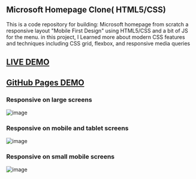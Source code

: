 ## Microsoft Homepage Clone( HTML5/CSS)

This is a code repository for building: Microsoft homepage from scratch a responsive 
layout "Mobile First Design" using HTML5/CSS and a bit of JS for the menu.
in this project, I Learned more about modern CSS features and techniques including CSS grid, flexbox, and responsive media queries

## <a href="https://microsoft-clone-app.netlify.app/">LIVE DEMO</a>


## <a href="https://saddamarbaa.github.io/microsoft-homepage-clone/">GitHub Pages DEMO</a>


### Responsive on large screens

![image](https://user-images.githubusercontent.com/51326421/103206736-1cc69900-492f-11eb-93cb-3d60d810a87d.png)


### Responsive on mobile and tablet screens

![image](https://user-images.githubusercontent.com/51326421/103206415-6367c380-492e-11eb-8737-ceda576b5060.png)



### Responsive on small mobile screens

![image](https://user-images.githubusercontent.com/51326421/103206168-cc9b0700-492d-11eb-9d6c-659e32ea8185.png)






